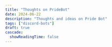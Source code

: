 ```yaml
---
title: "Thoughts on PrideBot"
date: 2024-06-22
description: "Thoughts and ideas on Pride Bot"
tags: ["discord-bots"]
draft: true
cascade:
  showReadingTime: false
---
```



